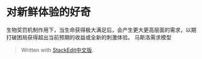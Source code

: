 # 对新鲜体验的好奇
生物奖罚机制作用下，当生命获得极大满足后，会产生更大更高层面的需求，以期打破困局获得超出当前预期的收益或全新的刺激体验。
马斯洛需求模型


> Written with [StackEdit中文版](https://stackedit.cn/).
<!--stackedit_data:
eyJoaXN0b3J5IjpbLTc1Mjc0MDY1NV19
-->